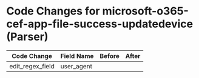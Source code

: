 # Code Changes for microsoft-o365-cef-app-file-success-updatedevice (Parser)

| Code Change | Field Name | Before | After |
|-------------|------------|--------|-------|
| edit_regex_field | user_agent |  |  |